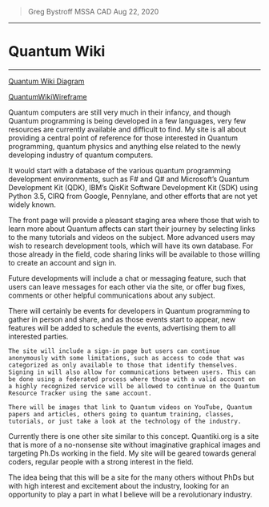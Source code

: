 > Greg Bystroff
> MSSA CAD
> Aug 22, 2020

---
# Quantum Wiki
---

[Quantum Wiki Diagram](https://github.com/GregBystroff/MSSA_Project/blob/master/QuantumWiki%20Diagram.pdf)

[QuantumWikiWireframe](https://github.com/GregBystroff/MSSA_Project/blob/master/QuantumWiki%20Diagram.pdf)

Quantum computers are still very much in their infancy, and though Quantum programming is being developed in a few languages, very few resources are currently available and difficult to find. My site is all about providing a central point of reference for those interested in Quantum programming, quantum physics and anything else related to the newly developing industry of quantum computers. 

It would start with a database of the various quantum programming development environments, such as F# and Q# and Microsoft’s Quantum Development Kit (QDK), IBM’s QisKit Software Development Kit (SDK) using Python 3.5, CIRQ from Google, Pennylane, and other efforts that are not yet widely known.

The front page will provide a pleasant staging area where those that wish to learn more about Quantum affects can start their journey by selecting links to the many tutorials and videos on the subject. More advanced users may wish to research development tools, which will have its own database. For those already in the field, code sharing links will be available to those willing to create an account and sign in. 

Future developments will include a chat or messaging feature, such that users can leave messages for each other via the site, or offer bug fixes, comments or other helpful communications about any subject.

There will certainly be events for developers in Quantum programming to gather in person and share, and as those events start to appear, new features will be added to schedule the events, advertising them to all interested parties.

	The site will include a sign-in page but users can continue anonymously with some limitations, such as access to code that was categorized as only available to those that identify themselves. Signing in will also allow for communications between users. This can be done using a federated process where those with a valid account on a highly recognized service will be allowed to continue on the Quantum Resource Tracker using the same account.

	There will be images that link to Quantum videos on YouTube, Quantum papers and articles, others going to quantum training, classes, tutorials, or just take a look at the technology of the industry.

Currently there is one other site similar to this concept. Quantiki.org is a site that is more of a no-nonsense site without imaginative graphical images and targeting Ph.Ds working in the field. My site will be geared towards general coders, regular people with a strong interest in the field. 

The idea being that this will be a site for the many others without PhDs but with high interest and excitement about the industry, looking for an opportunity to play a part in what I believe will be a revolutionary industry.
